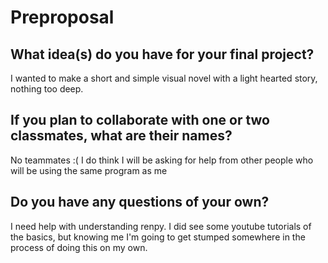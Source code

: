 # Preproposal

## What idea(s) do you have for your final project?

I wanted to make a short and simple visual novel with a light hearted story, nothing too deep.

## If you plan to collaborate with one or two classmates, what are their names?

No teammates :( I do think I will be asking for help from other people who will be using the same program as me

## Do you have any questions of your own?

I need help with understanding renpy. I did see some youtube tutorials of the basics, but knowing me I'm going to get stumped somewhere in the process of doing this on my own.